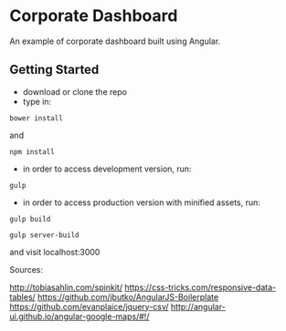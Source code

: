 # Corporate Dashboard

An example of corporate dashboard built using Angular.

## Getting Started

- download or clone the repo
- type in:
```
bower install  
```
and

```
npm install
```

- in order to access development version, run:
```
gulp
```

- in order to access production version with minified assets, run:
```
gulp build
```

```
gulp server-build 
```
and visit localhost:3000


Sources:

http://tobiasahlin.com/spinkit/
https://css-tricks.com/responsive-data-tables/
https://github.com/jbutko/AngularJS-Boilerplate
https://github.com/evanplaice/jquery-csv/
http://angular-ui.github.io/angular-google-maps/#!/